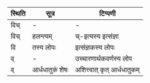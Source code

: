 | स्थिति | सूत्र | टिप्पणी |
| ----- | ------- | ------ |
| विच् | - | - |
| विच् | हलन्त्यम् | च्-इत्यस्य इत्संज्ञा |
| वि | तस्य लोपः | इत्संज्ञकस्य लोपः |
| व् | - | उच्चारणार्थकवर्णस्य लोप |
| व् | आर्धधातुकं शेषः | अशित्त्वात् कृत् आर्धधातुकम् |

